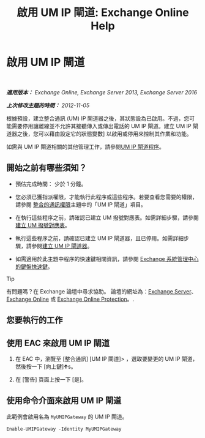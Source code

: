 ﻿---
title: '啟用 UM IP 閘道: Exchange Online Help'
TOCTitle: 啟用 UM IP 閘道
ms:assetid: 2706ae06-c45d-41b7-abbe-378a9fca104a
ms:mtpsurl: https://technet.microsoft.com/zh-tw/library/Aa996857(v=EXCHG.150)
ms:contentKeyID: 50472736
ms.date: 05/23/2018
mtps_version: v=EXCHG.150
ms.translationtype: MT
---

# 啟用 UM IP 閘道

 

_**適用版本：** Exchange Online, Exchange Server 2013, Exchange Server 2016_

_**上次修改主題的時間：** 2012-11-05_

根據預設，建立整合通訊 (UM) IP 閘道器之後，其狀態設為已啟用。不過，您可能需要停用讓離線並不允許其接聽傳入或傳出電話的 UM IP 閘道。建立 UM IP 閘道器之後，您可以藉由設定它的狀態變數\] 以啟用或停用來控制其作業和功能。

如需與 UM IP 閘道相關的其他管理工作，請參閱[UM IP 閘道程序](um-ip-gateway-procedures-exchange-2013-help.md)。

## 開始之前有哪些須知？

  - 預估完成時間： 少於 1 分鐘。

  - 您必須已獲指派權限，才能執行此程序或這些程序。若要查看您需要的權限，請參閱 [整合的通訊權限](unified-messaging-permissions-exchange-2013-help.md)主題中的「UM IP 閘道」項目。

  - 在執行這些程序之前，請確認已建立 UM 撥號對應表。如需詳細步驟，請參閱[建立 UM 撥號對應表](create-a-um-dial-plan-exchange-2013-help.md)。

  - 執行這些程序之前，請確認已建立 UM IP 閘道器，且已停用。如需詳細步驟，請參閱[建立 UM IP 閘道器](create-a-um-ip-gateway-exchange-2013-help.md)。

  - 如需適用於此主題中程序的快速鍵相關資訊，請參閱 [Exchange 系統管理中心的鍵盤快速鍵](keyboard-shortcuts-in-the-exchange-admin-center-exchange-online-protection-help.md)。


> [!TIP]  
> 有問題嗎？在 Exchange 論壇中尋求協助。 論壇的網址為：<a href="https://go.microsoft.com/fwlink/p/?linkid=60612">Exchange Server</a>、 <a href="https://go.microsoft.com/fwlink/p/?linkid=267542">Exchange Online</a> 或 <a href="https://go.microsoft.com/fwlink/p/?linkid=285351">Exchange Online Protection</a>。.




## 您要執行的工作

## 使用 EAC 來啟用 UM IP 閘道

1.  在 EAC 中，瀏覽至 \[整合通訊\] \[UM IP 閘道\]\> ，選取要變更的 UM IP 閘道，然後按一下 \[向上鍵\]![向上箭號圖示](images/JJ150576.1732c727-328b-4a1a-b84d-6d7252c7dcab(EXCHG.150).gif "向上箭號圖示")s。

2.  在 \[警告\] 頁面上按一下 \[是\]。

## 使用命令介面來啟用 UM IP 閘道

此範例會啟用名為 `MyUMIPGateway` 的 UM IP 閘道。

    Enable-UMIPGateway -Identity MyUMIPGateway

